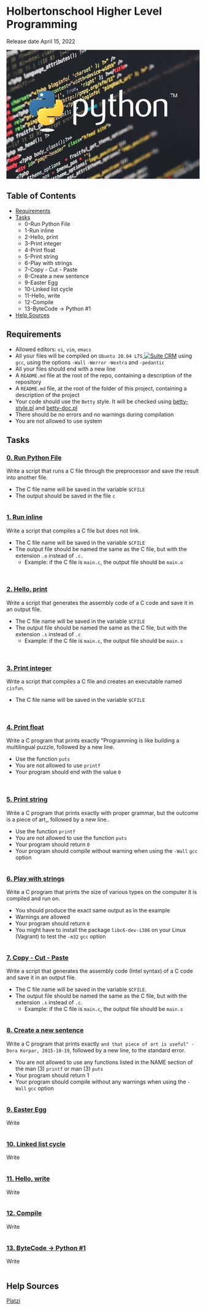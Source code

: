 <h1>Holbertonschool Higher Level Programming</h1>
Release date April 15, 2022
</p>

![image](imagenes/Python.jpg)

## Table of Contents
* [Requirements](#Requirements)
* [Tasks](#Tasks)
    * 0-Run Python File
    * 1-Run inline
    * 2-Hello, print
    * 3-Print integer
    * 4-Print float
    * 5-Print string
    * 6-Play with strings
    * 7-Copy - Cut - Paste
    * 8-Create a new sentence
    * 9-Easter Egg
    * 10-Linked list cycle
    * 11-Hello, write
    * 12-Compile
    * 13-ByteCode -> Python #1
* [Help Sources](#Help-Sources)

## Requirements
 * Allowed editors: `vi`, `vim`, `emacs`
 * All your files will be compiled on `Ubuntu 20.04 LTS`<a href="https://ubuntu.com/" target="_blank"> <img height="" src="https://img.shields.io/static/v1?label=&message=Ubuntu&color=E95420&logo=Ubuntu&logoColor=E95420&labelColor=2F333A" alt="Suite CRM"></a> using `gcc`, using the options `-Wall` `-Werror` `-Wextra` and `-pedantic`
 * All your files should end with a new line
 * A `README.md` file at the root of the repo, containing a description of the repository
 * A `README.md` file, at the root of the folder of this project, containing a description of the project
 * Your code should use the `Betty` style. It will be checked using [betty-style.pl](https://github.com/holbertonschool/Betty/blob/master/betty-style.pl) and [betty-doc.pl](https://github.com/holbertonschool/Betty/blob/master/betty-doc.pl)
 * There should be no errors and no warnings during compilation
 * You are not allowed to use system

 ## Tasks
### [0. Run Python File](https://github.com/UCIX210/holbertonschool-low_level_programming/blob/main/0x00-hello_world/0-preprocessor)
Write a script that runs a C file through the preprocessor and save the result into another file.
* The C file name will be saved in the variable `$CFILE`
* The output should be saved in the file `c`

```

```


### [1. Run inline](https://github.com/UCIX210/holbertonschool-low_level_programming/blob/main/0x00-hello_world/1-compiler)
Write a script that compiles a C file but does not link.
* The C file name will be saved in the variable `$CFILE`
* The output file should be named the same as the C file, but with the extension `.o` instead of `.c.`
    * Example: if the C file is `main.c`, the output file should be `main.o`

```
 
```

### [2. Hello, print](https://github.com/UCIX210/holbertonschool-low_level_programming/blob/main/0x00-hello_world/2-assembler)
Write a script that generates the assembly code of a C code and save it in an output file.
* The C file name will be saved in the variable `$CFILE`
* The output file should be named the same as the C file, but with the extension `.s` instead of `.c`
    * Example: if the C file is `main.c`, the output file should be `main.s`
```
  
```

### [3. Print integer](https://github.com/UCIX210/holbertonschool-low_level_programming/blob/main/0x00-hello_world/3-name)
Write a script that compiles a C file and creates an executable named `cisfun`.
* The C file name will be saved in the variable `$CFILE`
```
  
```

### [4. Print float](https://github.com/UCIX210/holbertonschool-low_level_programming/blob/main/0x00-hello_world/4-puts.c)
Write a C program that prints exactly "Programming is like building a multilingual puzzle, followed by a new line.
* Use the function `puts`
* You are not allowed to use `printf`
* Your program should end with the value `0`
```
 
```

### [5. Print string](https://github.com/UCIX210/holbertonschool-low_level_programming/blob/main/0x00-hello_world/5-printf.c)
Write a C program that prints exactly with proper grammar, but the outcome is a piece of art,, followed by a new line..
* Use the function `printf`
* You are not allowed to use the function `puts`
* Your program should return `0`
* Your program should compile without warning when using the `-Wall` `gcc` option
```

```

### [6. Play with strings](https://github.com/UCIX210/holbertonschool-low_level_programming/blob/main/0x00-hello_world/6-size.c)
Write a C program that prints the size of various types on the computer it is compiled and run on.
* You should produce the exact same output as in the example
* Warnings are allowed
* Your program should return `0`
* You might have to install the package `libc6-dev-i386` on your Linux (Vagrant) to test the `-m32` `gcc` option
```

```

### [7. Copy - Cut - Paste](https://github.com/UCIX210/holbertonschool-low_level_programming/blob/main/0x00-hello_world/100-intel)
Write a script that generates the assembly code (Intel syntax) of a C code and save it in an output file.
* The C file name will be saved in the variable `$CFILE`.
* The output file should be named the same as the C file, but with the extension `.s` instead of `.c`.
    * Example: if the C file is `main.c`, the output file should be `main.s`
```

```

### [8. Create a new sentence](https://github.com/UCIX210/holbertonschool-low_level_programming/blob/main/0x00-hello_world/101-quote.c)
Write a C program that prints exactly `and that piece of art is useful" - Dora Korpar, 2015-10-19`, followed by a new line, to the standard error.
* You are not allowed to use any functions listed in the NAME section of the man (3) `printf` or man (3) `puts`
* Your program should return 1
* Your program should compile without any warnings when using the `-Wall` `gcc` option
```

```

### [9. Easter Egg](https://github.com/UCIX210/)
Write
```

```

### [10. Linked list cycle](https://github.com/UCIX210/)
Write
```

```


### [11. Hello, write](https://github.com/UCIX210/)
Write
```

```


### [12. Compile](https://github.com/UCIX210/)
Write
```

```


### [13. ByteCode -> Python #1](https://github.com/UCIX210/)
Write
```

```

## Help Sources
[Platzi](https://platzi.com/home)